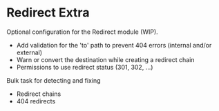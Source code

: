 # Redirect Extra

Optional configuration for the Redirect module (WIP).

- Add validation for the 'to' path to prevent 404 errors (internal and/or external)
- Warn or convert the destination while creating a redirect chain
- Permissions to use redirect status (301, 302, ...)

Bulk task for detecting and fixing

- Redirect chains
- 404 redirects
